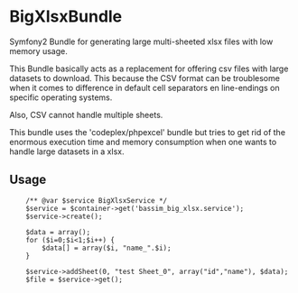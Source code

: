 BigXlsxBundle
=============

Symfony2 Bundle for generating large multi-sheeted xlsx files with low memory usage.

This Bundle basically acts as a replacement for offering csv files with large datasets to download. This because the CSV format can be troublesome when it comes to difference in default cell separators en line-endings on specific operating systems.

Also, CSV cannot handle multiple sheets.

This bundle uses the 'codeplex/phpexcel' bundle but tries to get rid of the enormous execution time and memory consumption when one wants to handle large datasets in a xlsx.


Usage
-----

		/** @var $service BigXlsxService */
		$service = $container->get('bassim_big_xlsx.service');
		$service->create();

		$data = array();
		for ($i=0;$i<1;$i++) {
			$data[] = array($i, "name_".$i);
		}

		$service->addSheet(0, "test Sheet_0", array("id","name"), $data);
		$file = $service->get();

  
